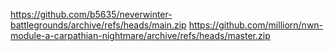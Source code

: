 https://github.com/b5635/neverwinter-battlegrounds/archive/refs/heads/main.zip
https://github.com/milliorn/nwn-module-a-carpathian-nightmare/archive/refs/heads/master.zip
